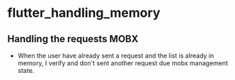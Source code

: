 # flutter_handling_memory

## Handling the requests MOBX
 
 - When the user have already sent a request and the list is already in memory, I verify and don't sent another request due mobx management state.

